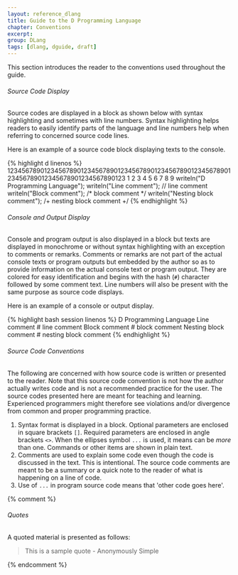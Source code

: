 ```yaml
---
layout: reference_dlang
title: Guide to the D Programming Language
chapter: Conventions
excerpt: 
group: DLang
tags: [dlang, dguide, draft]
---
```


This section introduces the reader to the conventions used throughout the guide.

###### Source Code Display

Source codes are displayed in a block as shown below with syntax highlighting and sometimes with line numbers.
Syntax highlighting helps readers to easily identify parts of the language and line numbers help when referring to concerned source code lines.

Here is an example of a source code block displaying texts to the console.

{% highlight d linenos %}
123456789012345678901234567890123456789012345678901234567890123456789012345678901234567890123
         1         2         3         4         5         6         7         8         9
writeln("D Programming Language");
writeln("Line comment");                // line comment
writeln("Block comment");               /* block comment */
writeln("Nesting block comment");       /+ nesting block comment +/
{% endhighlight %}

###### Console and Output Display

Console and program output is also displayed in a block but texts are displayed in monochrome or without syntax highlighting with an exception to comments or remarks.
Comments or remarks are not part of the actual console texts or program outputs but embedded by the author so as to provide information on the actual console text or program output.
They are colored for easy identification and begins with the hash (`#`) character followed by some comment text.
Line numbers will also be present with the same purpose as source code displays.

Here is an example of a console or output display.

{% highlight bash session linenos %}
D Programming Language
Line comment                            # line comment
Block comment                           # block comment
Nesting block comment                   # nesting block comment
{% endhighlight %}

###### Source Code Conventions

The following are concerned with how source code is written or presented to the reader.
Note that this source code convention is not how the author actually writes code and is not a recommended practice for the user.
The source codes presented here are meant for teaching and learning.
Experienced programmers might therefore see violations and/or divergence from common and proper programming practice.

1. Syntax format is displayed in a block.
Optional parameters are enclosed in square brackets `[]`.
Required parameters are enclosed in angle brackets `<>`.
When the ellipses symbol `...` is used, it means can be _more_ than one.
Commands or other items are shown in plain text.
2. Comments are used to explain some code even though the code is discussed in the text.
This is intentional.
The source code comments are meant to be a summary or a quick note to the reader of what is happening on a line of code.
3. Use of `...` in program source code means that 'other code goes here'.


{% comment %}
###### Quotes

A quoted material is presented as follows:

> This is a sample quote - Anonymously Simple

{% endcomment %}
